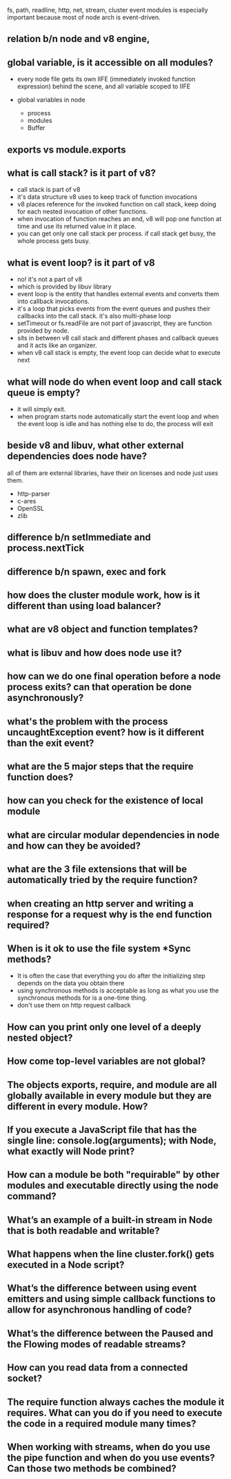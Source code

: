 fs, path, readline, http, net, stream, cluster
event modules is especially important because most of node arch is event-driven.
## relation b/n node and v8 engine,
## global variable, is it accessible on all modules?
- every node file gets its own IIFE (immediately invoked function expression) behind the scene, and all variable scoped to IIFE

- global variables in node
    - process
    - modules
    - Buffer
## exports vs module.exports
## what is call stack? is it part of v8?
- call stack is part of v8
- it's data structure v8 uses to keep track of function invocations
- v8 places reference for the invoked function on call stack, keep doing for each nested invocation of other functions.
- when invocation of function reaches an end, v8 will pop one function at time and use its returned value in it place.
- you can get only one call stack per process. if call stack get busy, the whole process gets busy.
## what is event loop? is it part of v8
- no! it's not a part of v8
- which is provided by libuv library
- event loop is the entity that handles external events and converts them into callback invocations.
- it's a loop that picks events from the event queues and pushes their callbacks into the call stack. it's also multi-phase loop
- setTimeout or fs.readFile are not part of javascript, they are function provided by node.
- sits in between v8 call stack and different phases and callback queues and it acts like an organizer.
- when v8 call stack is empty, the event loop can decide what to execute next
## what will node do when event loop and call stack queue is empty?
- it will simply exit.
- when program starts node automatically start the event loop and when the event loop is idle and has nothing else to do, the process will exit
## beside v8 and libuv, what other external dependencies does node have?
all of them are external libraries, have their on licenses and node just uses them.
- http-parser
- c-ares
- OpenSSL
- zlib
## difference b/n setImmediate and process.nextTick
## difference b/n spawn, exec and fork
## how does the cluster module work, how is it different than using load balancer?
## what are v8 object and function templates?
## what is libuv and how does node use it?
## how can we do one final operation before a node process exits? can that operation be done asynchronously?
## what's the problem with the process uncaughtException event? how is it different than the exit event?
## what are the 5 major steps that the require function does?
## how can you check for the existence of local module
## what are circular modular dependencies in node and how can they be avoided?
## what are the 3 file extensions that will be automatically tried by the require function?
## when creating an http server and writing a response for a request why is the end function required?

## When is it ok to use the file system *Sync methods?
- It is often the case that everything you do after the initializing step depends on the data you obtain there
- using synchronous methods is acceptable as long as what you use the synchronous methods for is a one-time thing.
- don't use them on http request callback

## How can you print only one level of a deeply nested object?

## How come top-level variables are not global?

## The objects exports, require, and module are all globally available in every module but they are different in every module. How?

## If you execute a JavaScript file that has the single line: console.log(arguments); with Node, what exactly will Node print?

## How can a module be both "requirable" by other modules and executable directly using the node command?

## What’s an example of a built-in stream in Node that is both readable and writable?

## What happens when the line cluster.fork() gets executed in a Node script?

## What’s the difference between using event emitters and using simple callback functions to allow for asynchronous handling of code?

## What’s the difference between the Paused and the Flowing modes of readable streams?

## How can you read data from a connected socket?

## The require function always caches the module it requires. What can you do if you need to execute the code in a required module many times?

## When working with streams, when do you use the pipe function and when do you use events? Can those two methods be combined?